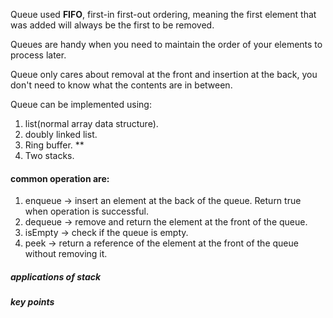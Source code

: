 Queue used <b>FIFO</b>, first-in first-out ordering, meaning the first element that was added will always be the first to be removed.

Queues are handy when you need to maintain the order of your elements to process later.

Queue only cares about removal at the front and insertion at the back, you don't need to know what the contents are in between.

Queue can be implemented using:
1. list(normal array data structure).
2. doubly linked list.
3. Ring buffer. **
4. Two stacks.


#### common operation are:
1. enqueue -> insert an element at the back of the queue. Return true when operation is successful.
2. dequeue -> remove and return the element at the front of the queue.
3. isEmpty -> check if the queue is empty.
4. peek -> return a reference of the element at the front of the queue without removing it.


##### applications of stack 




##### key points
